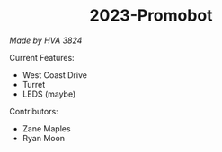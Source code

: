 <h1 align="center">2023-Promobot</h1>

*Made by HVA 3824*

Current Features:
* West Coast Drive
* Turret
* LEDS (maybe)

Contributors:
* Zane Maples
* Ryan Moon
